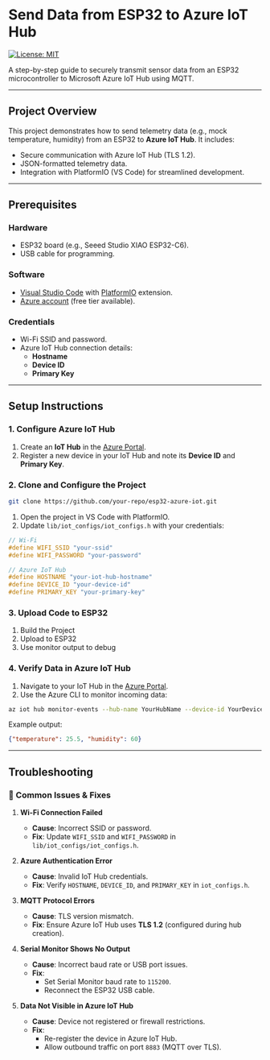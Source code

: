 # Send Data from ESP32 to Azure IoT Hub  
[![License: MIT](https://img.shields.io/badge/License-MIT-blue.svg)](https://opensource.org/licenses/MIT)  

A step-by-step guide to securely transmit sensor data from an ESP32 microcontroller to Microsoft Azure IoT Hub using MQTT.  

---

## Project Overview  
This project demonstrates how to send telemetry data (e.g., mock temperature, humidity) from an ESP32 to **Azure IoT Hub**. It includes:  
- Secure communication with Azure IoT Hub (TLS 1.2).  
- JSON-formatted telemetry data.  
- Integration with PlatformIO (VS Code) for streamlined development.  

---

## Prerequisites  
### Hardware  
- ESP32 board (e.g., Seeed Studio XIAO ESP32-C6).  
- USB cable for programming.  

### Software  
- [Visual Studio Code](https://code.visualstudio.com/) with [PlatformIO](https://platformio.org/) extension.  
- [Azure account](https://azure.microsoft.com/) (free tier available).  

### Credentials  
- Wi-Fi SSID and password.  
- Azure IoT Hub connection details:  
  - **Hostname**  
  - **Device ID**  
  - **Primary Key**  

---

## Setup Instructions  

### 1. Configure Azure IoT Hub  
1. Create an **IoT Hub** in the [Azure Portal](https://portal.azure.com/).  
2. Register a new device in your IoT Hub and note its **Device ID** and **Primary Key**.  

### 2. Clone and Configure the Project  
```bash  
git clone https://github.com/your-repo/esp32-azure-iot.git
```
1. Open the project in VS Code with PlatformIO.
2. Update `lib/iot_configs/iot_configs.h` with your credentials:
```cpp
// Wi-Fi  
#define WIFI_SSID "your-ssid"  
#define WIFI_PASSWORD "your-password"  

// Azure IoT Hub  
#define HOSTNAME "your-iot-hub-hostname"  
#define DEVICE_ID "your-device-id"  
#define PRIMARY_KEY "your-primary-key"  
```
### 3. Upload Code to ESP32
1. Build the Project
2. Upload to ESP32
3. Use monitor output to debug
### 4. Verify Data in Azure IoT Hub
1. Navigate to your IoT Hub in the [Azure Portal](https://portal.azure.com/).
2. Use the Azure CLI to monitor incoming data:
```bash
az iot hub monitor-events --hub-name YourHubName --device-id YourDeviceID  
```
Example output:
```json
{"temperature": 25.5, "humidity": 60}
```

---

## Troubleshooting  

### 🔧 Common Issues & Fixes  
1. **Wi-Fi Connection Failed**  
   - **Cause**: Incorrect SSID or password.  
   - **Fix**: Update `WIFI_SSID` and `WIFI_PASSWORD` in `lib/iot_configs/iot_configs.h`.  

2. **Azure Authentication Error**  
   - **Cause**: Invalid IoT Hub credentials.  
   - **Fix**: Verify `HOSTNAME`, `DEVICE_ID`, and `PRIMARY_KEY` in `iot_configs.h`.  

3. **MQTT Protocol Errors**  
   - **Cause**: TLS version mismatch.  
   - **Fix**: Ensure Azure IoT Hub uses **TLS 1.2** (configured during hub creation).  

4. **Serial Monitor Shows No Output**  
   - **Cause**: Incorrect baud rate or USB port issues.  
   - **Fix**:  
     - Set Serial Monitor baud rate to `115200`.  
     - Reconnect the ESP32 USB cable.  

5. **Data Not Visible in Azure IoT Hub**  
   - **Cause**: Device not registered or firewall restrictions.  
   - **Fix**:  
     - Re-register the device in Azure IoT Hub.  
     - Allow outbound traffic on port `8883` (MQTT over TLS).  
